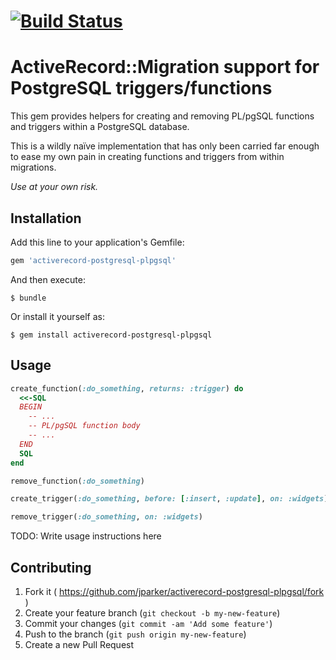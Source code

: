 # [![Build Status](https://travis-ci.org/jparker/activerecord-postgresql-plpgsql.svg?branch=master)](https://travis-ci.org/jparker/activerecord-postgresql-plpgsql)

# ActiveRecord::Migration support for PostgreSQL triggers/functions

This gem provides helpers for creating and removing PL/pgSQL functions and
triggers within a PostgreSQL database.

This is a wildly naïve implementation that has only been carried far enough
to ease my own pain in creating functions and triggers from within
migrations.

*Use at your own risk.*

## Installation

Add this line to your application's Gemfile:

```ruby
gem 'activerecord-postgresql-plpgsql'
```

And then execute:

    $ bundle

Or install it yourself as:

    $ gem install activerecord-postgresql-plpgsql

## Usage

```ruby
create_function(:do_something, returns: :trigger) do
  <<-SQL
  BEGIN
    -- ...
    -- PL/pgSQL function body
    -- ...
  END
  SQL
end
```

```ruby
remove_function(:do_something)
```

```ruby
create_trigger(:do_something, before: [:insert, :update], on: :widgets)
```

```ruby
remove_trigger(:do_something, on: :widgets)
```
TODO: Write usage instructions here

## Contributing

1. Fork it ( https://github.com/jparker/activerecord-postgresql-plpgsql/fork )
2. Create your feature branch (`git checkout -b my-new-feature`)
3. Commit your changes (`git commit -am 'Add some feature'`)
4. Push to the branch (`git push origin my-new-feature`)
5. Create a new Pull Request
